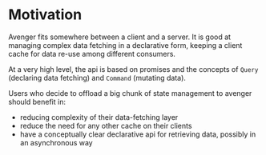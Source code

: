 # Motivation

Avenger fits somewhere between a client and a server. It is good at managing complex data fetching in a declarative form, keeping a client cache for data re-use among different consumers.

At a very high level, the api is based on promises and the concepts of `Query` (declaring data fetching) and `Command` (mutating data).

Users who decide to offload a big chunk of state management to avenger should benefit in:
* reducing complexity of their data-fetching layer
* reduce the need for any other cache on their clients
* have a conceptually clear declarative api for retrieving data, possibly in an asynchronous way

